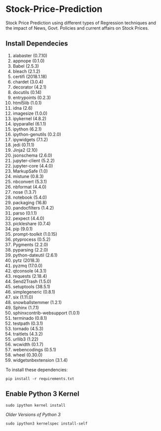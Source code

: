 # Stock-Price-Prediction
Stock Price Prediction using different types of Regression techniques and the impact of News, Govt. Policies and current affairs on Stock Prices.

## Install Dependecies
1. alabaster (0.7.10)
1. appnope (0.1.0)
1. Babel (2.5.3)
1. bleach (2.1.2)
1. certifi (2018.1.18)
1. chardet (3.0.4)
1. decorator (4.2.1)
1. docutils (0.14)
1. entrypoints (0.2.3)
1. html5lib (1.0.1)
1. idna (2.6)
1. imagesize (1.0.0)
1. ipykernel (4.8.2)
1. ipyparallel (6.1.1)
1. ipython (6.2.1)
1. ipython-genutils (0.2.0)
1. ipywidgets (7.1.2)
1. jedi (0.11.1)
1. Jinja2 (2.10)
1. jsonschema (2.6.0)
1. jupyter-client (5.2.2)
1. jupyter-core (4.4.0)
1. MarkupSafe (1.0)
1. mistune (0.8.3)
1. nbconvert (5.3.1)
1. nbformat (4.4.0)
1. nose (1.3.7)
1. notebook (5.4.0)
1. packaging (16.8)
1. pandocfilters (1.4.2)
1. parso (0.1.1)
1. pexpect (4.4.0)
1. pickleshare (0.7.4)
1. pip (9.0.1)
1. prompt-toolkit (1.0.15)
1. ptyprocess (0.5.2)
1. Pygments (2.2.0)
1. pyparsing (2.2.0)
1. python-dateutil (2.6.1)
1. pytz (2018.3)
1. pyzmq (17.0.0)
1. qtconsole (4.3.1)
1. requests (2.18.4)
1. Send2Trash (1.5.0)
1. setuptools (38.5.1)
1. simplegeneric (0.8.1)
1. six (1.11.0)
1. snowballstemmer (1.2.1)
1. Sphinx (1.7.1)
1. sphinxcontrib-websupport (1.0.1)
1. terminado (0.8.1)
1. testpath (0.3.1)
1. tornado (4.5.3)
1. traitlets (4.3.2)
1. urllib3 (1.22)
1. wcwidth (0.1.7)
1. webencodings (0.5.1)
1. wheel (0.30.0)
1. widgetsnbextension (3.1.4)

To install these dependencies:
```
pip install -r requirements.txt
```

## Enable Python 3 Kernel
```
sudo ipython kernel install
```
*Older Versions of Python 3*
```
sudo ipython3 kernelspec install-self
```
